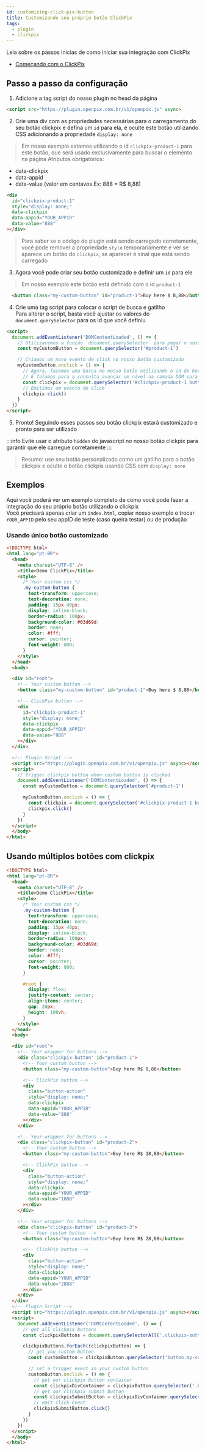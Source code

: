 ```yaml
---
id: customizing-click-pix-button
title: Customizando seu próprio botão ClickPix
tags:
  - plugin
  - clickpix
---
```


Leia sobre os passos inicias de como iniciar sua integração com ClickPix

- [Começando com o ClickPix](./click-pix-starting.md)

## Passo a passo da configuração

1) Adicione a tag script do nosso plugin no head da página
```html
<script src="https://plugin.openpix.com.br/v1/openpix.js" async>
```
2) Crie uma div com as propriedades necessárias para o carregamento do seu botão clickpix e defina um `id` para ela, e oculte este botão utilizando CSS adicionando a propriedade `display: none`
> Em nosso exemplo estamos utilizando o id `clickpix-product-1` para este botão, que será usado exclusivamente para buscar o elemento na página
Atributos obrigatórios:
- data-clickpix
- data-appid
- data-value (valor em centavos Ex: 888 = R$ 8,88)

```html
<div
  id="clickpix-product-1"
  style="display: none;"
  data-clickpix
  data-appid="YOUR_APPID"
  data-value="888"
></div>
```
> Para saber se o código do plugin está sendo carregado corretamente, você pode remover a propriedade `style` temporariamente e ver se aparece um botão do `clickpix`, se aparecer é sinal que está sendo carregado
3) Agora você pode criar seu botão customizado e definir um `id` para ele
> Em nosso exemplo este botão está definido com o id `product-1`
```html
  <button class="my-custom-button" id="product-1">Buy here $ 8,88</button>
```
4) Crie uma tag script para colocar o script de busca e gatilho<br />
Para alterar o script, basta você ajustar os valores do `document.querySelector` para os id que você definiu
```html
<script>
  document.addEventListener('DOMContentLoaded', () => {
    // Utilizaremos a função `document.querySelector` para pegar o nosso botão customizado através do atributo id
    const myCustomButton = document.querySelector('#product-1')

    // Criamos um novo evento de click no nosso botão customizado
    myCustomButton.onclick = () => {
      // Agora, fazemos uma busca no nosso botão utilizando o id do botão do clickpix que definimos anteriormente
      // E falamos para a consulta avançar um nível na camada DOM para obter o botão de enviar do clickpix
      const clickpix = document.querySelector('#clickpix-product-1 button')
      // Emitimos um evento de click
      clickpix.click()
    }
  })
</script>
```
5) Pronto! Seguindo esses passos seu botão clickpix estará customizado e pronto para ser utilizado

:::info
Evite usar o atributo `hidden` do javascript no nosso botão clickpix para garantir que ele carregue corretamente
:::

> Resumo: use seu botão personalizado como um gatilho para o botão clickpix e oculte o botão clickpix usando CSS com `display: none`

## Exemplos
Aqui você poderá ver um exemplo completo de como você pode fazer a integração do seu próprio botão utilizando o clickpix<br />
Você precisará apenas criar um `index.html`, copiar nosso exemplo e trocar `YOUR_APPID` pelo seu appID de teste (caso queira testar) ou de produção

### Usando único botão customizado
```html
<!DOCTYPE html>
<html lang="pt-BR">
  <head>
    <meta charset="UTF-8" />
    <title>Demo ClickPix</title>
    <style>
      /* Your custom css */
      .my-custom-button {
        text-transform: uppercase;
        text-decoration: none;
        padding: 15px 40px;
        display: inline-block;
        border-radius: 100px;
        background-color: #03d69d;
        border: none;
        color: #fff;
        cursor: pointer;
        font-weight: 800;
      }
    </style>
  </head>
  <body>

  <div id="root">
    <!-- Your custom button -->
    <button class="my-custom-button" id="product-1">Buy here $ 8,88</button>

    <!-- ClickPix button -->
    <div
      id="clickpix-product-1"
      style="display: none;"
      data-clickpix
      data-appid="YOUR_APPID"
      data-value="888"
    ></div>
  </div>

  <!-- Plugin Script -->
  <script src="https://plugin.openpix.com.br/v1/openpix.js" async></script>
  <script>
    // trigger clickpix button when custom button is clicked
    document.addEventListener('DOMContentLoaded', () => {
      const myCustomButton = document.querySelector('#product-1')

      myCustomButton.onclick = () => {
        const clickpix = document.querySelector('#clickpix-product-1 button')
        clickpix.click()
      }
    })
  </script>
  </body>
</html>
```

## Usando múltiplos botões com clickpix

```html
<!DOCTYPE html>
<html lang="pt-BR">
  <head>
    <meta charset="UTF-8" />
    <title>Demo ClickPix</title>
    <style>
      /* Your custom css */
      .my-custom-button {
        text-transform: uppercase;
        text-decoration: none;
        padding: 15px 40px;
        display: inline-block;
        border-radius: 100px;
        background-color: #03d69d;
        border: none;
        color: #fff;
        cursor: pointer;
        font-weight: 800;
      }

      #root {
        display: flex;
        justify-content: center;
        align-items: center;
        gap: 20px;
        height: 100vh;
      }
    </style>
  </head>
  <body>

  <div id="root">
    <!-- Your wrapper for buttons -->
    <div class="clickpix-button" id="product-1">
      <!-- Your custom button -->
      <button class="my-custom-button">Buy here R$ 8,88</button>

      <!-- ClickPix button -->
      <div
        class="button-action"
        style="display: none;"
        data-clickpix
        data-appid="YOUR_APPID"
        data-value="888"
      ></div>
    </div>

    <!-- Your wrapper for buttons -->
    <div class="clickpix-button" id="product-2">
      <!-- Your custom button -->
      <button class="my-custom-button">Buy here R$ 18,88</button>

      <!-- ClickPix button -->
      <div
        class="button-action"
        style="display: none;"
        data-clickpix
        data-appid="YOUR_APPID"
        data-value="1888"
      ></div>
    </div>

    <!-- Your wrapper for buttons -->
    <div class="clickpix-button" id="product-3">
      <!-- Your custom button -->
      <button class="my-custom-button">Buy here R$ 28,88</button>

      <!-- ClickPix button -->
      <div
        class="button-action"
        style="display: none;"
        data-clickpix
        data-appid="YOUR_APPID"
        data-value="2888"
      ></div>
    </div>
  </div>
  <!-- Plugin Script -->
  <script src="https://plugin.openpix.com.br/v1/openpix.js" async></script>
  <script>
    document.addEventListener('DOMContentLoaded', () => {
      // get all clickpix buttons
      const clickpixButtons = document.querySelectorAll('.clickpix-button')

      clickpixButtons.forEach((clickpixButton) => {
        // get you custom button
        const customButton = clickpixButton.querySelector('button.my-custom-button')

        // set a trigger event in your custom button
        customButton.onclick = () => {
          // get our clickpix button container
          const clickpixDivContainer = clickpixButton.querySelector('.button-action')
          // get our clickpix submit button
          const clickpixSubmitButton = clickpixDivContainer.querySelector('button')
          // emit click event
          clickpixSubmitButton.click()
        }
      })
    })
  </script>
  </body>
</html>
```
